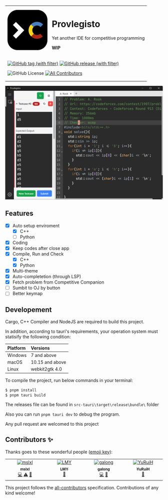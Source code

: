 
<div>

<table align="center">
<tr>
<td>
<img src="src-tauri/icons/128x128.png" />
</td>
<td>

# Provlegisto

Yet another IDE for competitive programming

**WIP**

</td>
</tr>

<tr>

<td colspan="2">

[![GitHub tag (with filter)](https://img.shields.io/github/v/tag/sdufeacm/provlegisto?filter=v*&label=pre-release)](https://github.com/sdufeACM/provlegisto/releases)
[![GitHub release (with filter)](https://img.shields.io/github/v/release/sdufeacm/provlegisto)](https://github.com/sdufeACM/provlegisto/releases/latest)

![GitHub License](https://img.shields.io/github/license/sdufeacm/provlegisto)
[![All Contributors](https://img.shields.io/github/all-contributors/sdufeacm/provlegisto)](#contributors)

</td>

</tr>

</table>
</div>


![](screenshot/main.png)

## Features

- [X] Auto setup enviroment
  + [X] C++
  + [ ] Python
- [X] Coding
- [X] Keep codes after close app
- [X] Compile, Run and Check
  + [X] C++
  + [X] Python
- [X] Multi-theme
- [X] Auto-completetion (through LSP)
- [X] Fetch problem from Competitive Companion
- [ ] Sumbit to OJ by button
- [ ] Better keymap

## Developement

Cargo, C++ Compiler and NodeJS are required to build this project.

In addition, according to tauri's requirements, your operation system must statisify the following condition:

| Platform           | Versions                                                                                                        |
| :----------------- | :-------------------------------------------------------------------------------------------------------------- |
| Windows            | 7 and above                                                                                                     |
| macOS              | 10.15 and above                                                                                                 |
| Linux              | webkit2gtk 4.0                                                                                                  |


To compile the project, run below commands in your terminal:

```
$ pnpm install
$ pnpm tauri build
```

The releases file can be found in `src-tauri\target\release\bundle\` folder
 
Also you can run `pnpm tauri dev` to debug the program.

Any pull request are welcomed to this project


## Contributors ✨

Thanks goes to these wonderful people ([emoji key](https://allcontributors.org/docs/en/emoji-key)):

<!-- ALL-CONTRIBUTORS-LIST:START - Do not remove or modify this section -->
<!-- prettier-ignore-start -->
<!-- markdownlint-disable -->
<table>
  <tbody>
    <tr>
      <td align="center" valign="top" width="14.28%"><a href="http://blog.mslxl.com"><img src="https://avatars.githubusercontent.com/u/11132880?v=4?s=100" width="100px;" alt="mslxl"/><br /><sub><b>mslxl</b></sub></a><br /><a href="https://github.com/sdufeACM/provlegisto/commits?author=mslxl" title="Code">💻</a> <a href="https://github.com/sdufeACM/provlegisto/commits?author=mslxl" title="Tests">⚠️</a> <a href="#design-mslxl" title="Design">🎨</a></td>
      <td align="center" valign="top" width="14.28%"><a href="https://github.com/LionelMessiYoung10"><img src="https://avatars.githubusercontent.com/u/102243969?v=4?s=100" width="100px;" alt="LMY"/><br /><sub><b>LMY</b></sub></a><br /><a href="#userTesting-LionelMessiYoung10" title="User Testing">📓</a></td>
      <td align="center" valign="top" width="14.28%"><a href="https://github.com/gjh303987897"><img src="https://avatars.githubusercontent.com/u/94678496?v=4?s=100" width="100px;" alt="galong"/><br /><sub><b>galong</b></sub></a><br /><a href="#code-gjh303987897" title="Code">💻</a> <a href="#userTesting-gjh303987897" title="User Testing">📓</a></td>
      <td align="center" valign="top" width="14.28%"><a href="http://blog.myyrh.com"><img src="https://avatars.githubusercontent.com/u/32591223?v=4?s=100" width="100px;" alt="YuRuiH"/><br /><sub><b>YuRuiH</b></sub></a><br /><a href="#userTesting-xia0ne" title="User Testing">📓</a></td>
    </tr>
  </tbody>
</table>

<!-- markdownlint-restore -->
<!-- prettier-ignore-end -->

<!-- ALL-CONTRIBUTORS-LIST:END -->

This project follows the [all-contributors](https://github.com/all-contributors/all-contributors) specification. Contributions of any kind welcome!
